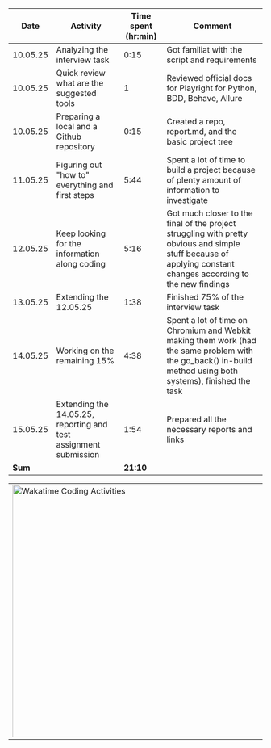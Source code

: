 | Date | Activity | Time spent (hr:min) | Comment |
| --- | --- | --- | --- |
| 10.05.25 | Analyzing the interview task | 0:15 | Got familiat with the script and requirements |
| 10.05.25 | Quick review what are the suggested tools | 1 | Reviewed official docs for Playright for Python, BDD, Behave, Allure |
| 10.05.25 | Preparing a local and a Github repository | 0:15 | Created a repo, report.md, and the basic project tree |
| 11.05.25 | Figuring out "how to" everything and first steps | 5:44 | Spent a lot of time to build a project because of plenty amount of information to investigate
| 12.05.25 | Keep looking for the information along coding | 5:16 | Got much closer to the final of the project struggling with pretty obvious and simple stuff because of applying constant changes according to the new findings
| 13.05.25 | Extending the 12.05.25 | 1:38 | Finished 75% of the interview task
| 14.05.25 | Working on the remaining 15% | 4:38 | Spent a lot of time on Chromium and Webkit making them work (had the same problem with the go_back() in-build method using both systems), finished the task
| 15.05.25 | Extending the 14.05.25, reporting and test assignment submission | 1:54 | Prepared all the necessary reports and links
| **Sum** | | **21:10** | |

<table>
  <tr>
    <td align="left">
      <img src="https://wakatime.com/share/@af6dcbd3-bb07-4e16-aadb-02f6c999d678/551008d5-7292-4595-9240-0fa17e19c801.svg" width="500" alt="Wakatime Coding Activities" />
    </td>
    <td align="right">
      <img src="https://wakatime.com/share/@af6dcbd3-bb07-4e16-aadb-02f6c999d678/e0059969-8ff2-4646-81d1-726b126292a5.svg" width="500" alt="Wakatime Languages" />
    </td>
  </tr>
</table>
